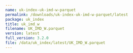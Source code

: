 ```yaml
---
name: uk-index-uk-imd-w-parquet
permalink: /downloads/uk-index-uk-imd-w-parquet/latest
package: uk_index
title: uk_imd_w
filename: UK_IMD_W.parquet
version: latest
full_version: 3.2.0
file: /data/uk_index/latest/UK_IMD_W.parquet
---
```

